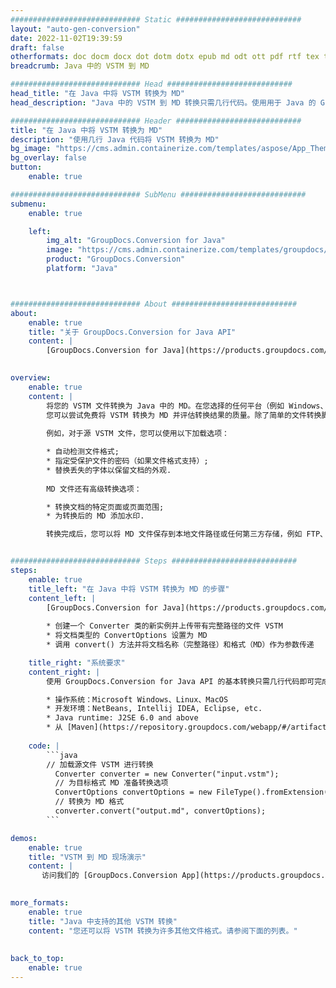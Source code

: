 ```yaml
---
############################# Static ############################
layout: "auto-gen-conversion"
date: 2022-11-02T19:39:59
draft: false
otherformats: doc docm docx dot dotm dotx epub md odt ott pdf rtf tex txt vdx vsdm vsdx vssm vssx vstm vstx vsx vtx xps
breadcrumb: Java 中的 VSTM 到 MD

############################# Head ############################
head_title: "在 Java 中将 VSTM 转换为 MD"
head_description: "Java 中的 VSTM 到 MD 转换只需几行代码。使用用于 Java 的 GroupDocs 文档转换 API 转换 160 多种文件格式"

############################# Header ############################
title: "在 Java 中将 VSTM 转换为 MD"
description: "使用几行 Java 代码将 VSTM 转换为 MD"
bg_image: "https://cms.admin.containerize.com/templates/aspose/App_Themes/V3/images/bg/header1.png"
bg_overlay: false
button:
    enable: true

############################# SubMenu ############################
submenu:
    enable: true

    left:
        img_alt: "GroupDocs.Conversion for Java"
        image: "https://cms.admin.containerize.com/templates/groupdocs/images/product-logos/90x90-noborder/groupdocs-conversion-java.png"
        product: "GroupDocs.Conversion"
        platform: "Java"



############################# About ############################
about:
    enable: true
    title: "关于 GroupDocs.Conversion for Java API"
    content: |
        [GroupDocs.Conversion for Java](https://products.groupdocs.com/conversion/java/) 是一种高级文件格式转换 API，用于在 Microsoft Office、OpenDocument、PDF、HTML、电子邮件、CAD 等流行图像和文档格式之间进行转换。只需几行代码即可完成更多工作。本机 API 会自动检测原始文档的格式，并提供许多选项来自定义转换后的文档。除了从文档中提取信息的功能外，它还默认支持将转换结果缓存到本地磁盘。但是，任何类型的缓存存储都可以通过实施适当的接口来支持 - Amazon S3、Dropbox、Google Drive、Windows Azure、Reddis 或任何其他接口。
    

overview:
    enable: true
    content: |
        将您的 VSTM 文件转换为 Java 中的 MD。在您选择的任何平台（例如 Windows、Linux、macOS）上，只需几行 Java 代码。
        您可以尝试免费将 VSTM 转换为 MD 并评估转换结果的质量。除了简单的文件转换脚本外，您还可以尝试更复杂的选项来加载 VSTM 源文件并存储 MD 输出。 
        
        例如，对于源 VSTM 文件，您可以使用以下加载选项：

        * 自动检测文件格式;
        * 指定受保护文件的密码（如果文件格式支持）;
        * 替换丢失的字体以保留文档的外观.
        
        MD 文件还有高级转换选项：

        * 转换文档的特定页面或页面范围;
        * 为转换后的 MD 添加水印.

        转换完成后，您可以将 MD 文件保存到本地文件路径或任何第三方存储，例如 FTP、Amazon S3、Google Drive、Dropbox 等。请注意 - 转换 VSTM到 MD，您不需要安装任何额外的软件，例如 MS Office、Open Office、Adobe Acrobat Reader 等。


############################# Steps ############################
steps:
    enable: true
    title_left: "在 Java 中将 VSTM 转换为 MD 的步骤"
    content_left: |
        [GroupDocs.Conversion for Java](https://products.groupdocs.com/conversion/java/) 允许开发人员使用几行代码轻松地将 VSTM 文件转换为 MD。
        
        * 创建一个 Converter 类的新实例并上传带有完整路径的文件 VSTM
        * 将文档类型的 ConvertOptions 设置为 MD
        * 调用 convert() 方法并将文档名称（完整路径）和格式（MD）作为参数传递

    title_right: "系统要求"
    content_right: |
        使用 GroupDocs.Conversion for Java API 的基本转换只需几行代码即可完成。所有主要平台和操作系统都支持我们的 API。在执行以下代码之前，请确保您的系统上安装了以下先决条件。

        * 操作系统：Microsoft Windows、Linux、MacOS
        * 开发环境：NetBeans, Intellij IDEA, Eclipse, etc.
        * Java runtime: J2SE 6.0 and above
        * 从 [Maven](https://repository.groupdocs.com/webapp/#/artifacts/browse/tree/General/repo/com/groupdocs/groupdocs-conversion) 获取最新的 GroupDocs.Conversion for Java
         
    code: |
        ```java    
        // 加载源文件 VSTM 进行转换
          Converter converter = new Converter("input.vstm");
          // 为目标格式 MD 准备转换选项
          ConvertOptions convertOptions = new FileType().fromExtension("md").getConvertOptions();
          // 转换为 MD 格式
          converter.convert("output.md", convertOptions);
        ```

demos:
    enable: true
    title: "VSTM 到 MD 现场演示"
    content: |
       访问我们的 [GroupDocs.Conversion App](https://products.groupdocs.app/conversion/family) 网站并立即尝试 VSTM 到 MD 转换。免费演示具有以下好处
          

more_formats:
    enable: true
    title: "Java 中支持的其他 VSTM 转换"
    content: "您还可以将 VSTM 转换为许多其他文件格式。请参阅下面的列表。"
       
       
back_to_top:
    enable: true
---
```

